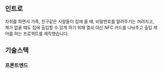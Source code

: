 ## 인트로

자취를 하면서 가족, 친구같은 사람들이 집에 올 때, 비밀번호를 알려주기는 꺼려지고, 제가 없을 때도 집에 출입할 수 있게 하기 위해 열쇠 대신 NFC 카드를 나눠주고 출입 제어를 하는 프로젝트를 제작했습니다.

## 기술스택
### 프론트엔드
<style>
.images_box {
    display: grid;
    grid-template-columns: repeat(4, 1fr);
    gap: 30px;
}

.image {
    width: 100%;

}

.text {
    text-align: center;
}

.cancel-line {
    text-decoration: line-through;
}
<style>
<div style="display:grid; grid-template-columns:1fr 1fr 1fr 1fr; gap:30px;">
	<div>
		<div class="image">
			<image src="https://noticon-static.tammolo.com/dgggcrkxq/image/upload/v1566879300/noticon/fvty9lnsbjol5lq9u3by.svg" width="120px" height="120px"/>
		</div>
		<div class="text">Next.js 13</div>
	</div>
	<div>
		<div class="image">
			<image src="https://noticon-static.tammolo.com/dgggcrkxq/image/upload/v1613069004/noticon/ugcstxkq5uzhbhknrr80.png" width="120px" height="120px"/>
		</div>
		<div class="text">React Native</div>
	</div>
	<div>
		<div class="image">
			<image src="https://noticon-static.tammolo.com/dgggcrkxq/image/upload/v1691760811/noticon/mj67k1iwrb1vjrrntob2.png" width="120px" height="120px"/>
		</div>
		<div class="text">SWR</div>
	</div>
	<div>
		<div class="image">
			<image src="https://noticon-static.tammolo.com/dgggcrkxq/image/upload/v1567749614/noticon/zgdaxpaif5ojeduonygb.png" width="120px" height="120px"/>
		</div>
		<div class="text">Redux</div>
	</div>
</div>

### 백엔드
<div class="images_box">
	<div>
		<div class="image">
			<image src="https://noticon-static.tammolo.com/dgggcrkxq/image/upload/v1583139980/noticon/vtzecmjzn39cifnjtonx.png" width="120px" height="120px"/>
		</div>
		<div class="text">Spring Boot</div>
	</div>
	<div>
		<div class="image">
			<image src="https://noticon-static.tammolo.com/dgggcrkxq/image/upload/v1687307488/noticon/o9lxyva5z8zbwyeaxers.png" width="120px" height="120px"/>
		</div>
		<div class="text">Spring Data JPA</div>
	</div>
	<div>
		<div class="image">
			<image src="https://noticon-static.tammolo.com/dgggcrkxq/image/upload/v1686935854/noticon/r7w1ipwmdmhlfzqfw69h.png" width="120px" height="120px"/>
		</div>
		<div class="text">Spring Security</div>
	</div>
</div>

### 데브옵스 (현재 배포되어 있지 않습니다)
<div class="images_box">
	<div>
		<div class="image">
			<image src="https://noticon-static.tammolo.com/dgggcrkxq/image/upload/v1629987467/noticon/o0ua9qgyuuoazjqwwvas.png" width="120px" height="120px"/>
		</div>
		<div class="text">AWS EC2</div>
	</div>
	<div>
		<div class="image">
			<image src="https://noticon-static.tammolo.com/dgggcrkxq/image/upload/v1683592944/noticon/plcvyiwmdh4adlt8dxgo.png"  width="120px" height="120px"/>
		</div>
		<div class="text">AWS RDS</div>
	</div>

</div>



# 개발 과정

### 개발 초기 과정

- React 디자인 패턴
    
    - 디자인 패턴을 채용한 이유
        - 프로젝트를 진행하면서 무분별하게 JSX 를 생성하다보면 컴포넌트가 늘어날수록 필요한 컴포넌트를 찾을 때, 각각의 컴포넌트가 무슨 역할을 하고 있는지 알 수 없는 경우가 있었습니다.
        - 그렇기 때문에 디자인 패턴을 적용해서 기준을 가지고 컴포넌트를 구분하면 효율적인 개발이 가능할 것이라 판단해서 VAC(View Asset Component) 패턴을 기반으로 컴포넌트를 설계했습니다.
    - View, Asset, Component를 나누는 기준
        - Next.js 프로젝트에서 View 는 Apps 이하의 페이지 JSX, Component는 데이터를 다루는 비즈니스 로직을 담당하는 JSX, Asset은 Fetch 해서 가져온 데이터를 Props로 받는 JSX로 정의하고 이 기준에 맞춰서 컴포넌트를 구분했습니다.
- 모바일 개발에 React Native를 사용하게 된 과정
    
    1. 기획 단계에서
        
        처음에는 React Native가 필요하지 않았습니다.
        
        - 처음의 프로젝트 기획 단계에서 카드를 태그할 수 있고, API 를 지원하는 도어락 기기가 있다는 전제로 시작했습니다.
        - 전제를 가정하고 개발을 시작했고, 개발 중에 계속 조건에 맞는 도어락 기기를 찾고 있는데 해외 사이트에서도 발견하지 못해서 태그 역할만 수행할 NFC 단말기를 사용하기로 했습니다.
        
        이후에 React Native를 기획에 포함시킨 이유
        
        - 프로젝트의 핵심 기능인 카드를 태그하는 기능은 NFC를 태그할 수 있는 기능은 전용 NFC 단말기를 구하거나, NFC 기능이 포함되어 있는 스마트폰을 사용하는 2가지 경우의 수가 있습니다.
        - NFC 단말기는 결국 다시 어딘가에 연결해서 카드 데이터를 처리해야기 때문에 스마트폰을 NFC를 태그하는 기기로 사용하기로 했습니다.
        - 개발하는 어플은 어드민 권한을 가진 카드를 태그했을 때, 어드민 페이지의 기능을 사용할 수 있게 기획했습니다.
    2. 개발을 준비하면서
        
        - 이전에 주로 Next.js 를 기반으로 한 웹 서비스를 개발해왔기 때문에 네이티브 모바일 개발을 시작하는 것은 러닝 커브가 발생하고, 이는 곧 프로젝트의 개발 기간이 길어지는 이슈가 발생할 가능성이 컸습니다.
        - 이를 해결하기 위해 주로 사용하는 JavaScript를 기반으로 모바일을 개발할 수 있는 React Native를 사용하기로 했습니다.
    3. 개발을 진행하면서
        
        - 네이티브 대신 React Native로 개발하면서 가장 도움이 되었던 부분은, 웹 서비스를 개발하면서 사용해왔던 Redux 와 SWR를 그대로 가져와서 사용할 수 있었던 점이었습니다.
        - 특히 상태관리에 있어서 JSON 형식으로 상태를 관리하는 것은 자바/코틀린과 다르게 매우 직관적이고 편하다고 생각하고 있기 때문에 Redux를 사용할 수 있는 것은 편하고 수월하게 개발할 수 있게 도움이 되었습니다.
- React Native에서 절대 경로(path alias) 설정
    
    절대 경로를 사용하는 이유
    
    - 우선 디자인 패턴에 맞춰서 View, Asset, Component를 폴더를 생성하고, 각각에 맞춰서 Card, Room, User, Reservation 등 항목에 맞춰서 폴더를 생성하고, 그 하위 항목의 폴더를 생성하다보니 import 하기 위해 상대 경로를 입력하면 `../` 의 반복이 너무 많아서 경로를 입력할 때, 너무 복잡해지는 이슈가 있었습니다.
    - 절대 경로를 사용하면 import 하기 위한 경로의 길이는 길어질 수 있지만, 루트 위치가 고정이기 때문에 알아보기 쉽다는 점을 높게 평가해서 절대 경로를 사용하기로 했습니다.
    
    절대 경로를 사용하기 전에 생긴 문제에 대하여
    
    - Next.js 에서는 프로젝트 파일를 생성할 때부터 절대 경로를 사용 여부를 확인해서 자동으로 설정해주기 때문에 절대 경로에 대한 환경 설정이 필요하지 않았습니다.
    - 하지만 React Native로 넘어오면서 절대 경로에 대한 환경을 구비해야 한다는 것을 몰랐기 때문에 계속 오류를 마주쳤습니다.
    
    환경 설정 과정
    
    - 우선 tsconfig.json 에서 기본적인 절대 경로에 대한 설정을 추가했습니다.
        <img src="https://s3.ap-northeast-2.amazonaws.com/ikiningyou.portfolio.s3.bucket/doorlock/Images/tsconfig.png"></img>
        tsconfig.json
        
    - 컴파일 과정에서 절대 경로 표시 (@/src/**) 를 인식할 수 있도록 packge.json에 babel-plugin-module-resolver 를 추가하고 babel.config.json 에서 plugins 도 추가했습니다.
        ![[babel.png]]
        

### 디자인 과정

- 모바일에서 대세인 메뉴는?
    - 초기에 메뉴를 설계할 때, 단순히 처음 화면에서 버튼 목록을 생성하고, 버튼을 통해 화면을 이동했다가 돌아오는 방식으로 설계했었습니다.
        ![[모바일 메뉴 과거.png]]
        초기 메뉴 설계 예시 (wekdev의 NFC Tools)
        
    - 하지만 다른 화면을 가기위해서는 항상 처음 화면에 돌아와야 한다는 것에, UX 관점에서 불편함을 많이 느꼈습니다.
        
    - 이를 해결하기 위해 제가 사용하는 어플에서는 어떻게 메뉴가 설계 되어 있을까 확인 해봤습니다.
        
    - 우선 기본 어플인 전화, 앱스토어에서 부터 카톡, 유튜브, 인스타그램, Gmail 등, 대부분의 어플의 메뉴는 아이콘이 하단에 있는 Bottom Tab 방식이었습니다.
        
        ![[모바일 메뉴 현재.png]]
        Bottom Tab 방식 (Gmail)
        
    - 많은 어플이 이 방식을 쓰고 있기 때문에 디자인적으로 선호되고 있다고 판단해, 초기 메뉴 방식에서 Bottom Tab 방식으로 메뉴를 구성했습니다.
        
- 목록 표현 방식
	- 각종 커뮤니티 사이트를 비롯한 게시판에서 게시글을 나열할 때, 가장 첫번째 열에는 글 제목, 작성자, 조회수, 작성일 등 컬럼을 표시하고 그 밑으로 각각의 게시글을 나열합니다.
	    ![[커뮤니티 게시글 예시.png]]
	    첫번째 열에는 컬럼, 두번째 열부터 게시글이 나열됨(네어버 언리얼 엔진 공식카페)
    
- 가장 무난한 방식이긴 하지만, 컬럼 수가 늘어날수록 화면의 가로 폭이 넓어야 합니다.
    
- 가로 폭이 넓어야 하는 점은 모바일에서는 상당히 불리하기 때문에 많은 사이트에서 반응형 웹을 지원할 때, 가장 첫 줄의 컬럼을 제외하고 하나의 게시글당 2줄 이상으로 구성했습니다.
    ![[커뮤니티 게시글 모바일 예시.jpeg]]
    게시글 첫번째 줄에 제목, 두번째 줄에 나머지 정보가 있음(네어버 언리얼 엔진 공식카페)
    
- 이번 프로젝트에서도 이와 같은 방식으로 카드 정보, 유저 정보를 표시하려 했지만, 디자인으로 프로젝트의 컨셉을 조금이라도 살리고 싶어서 다른 방식을 고안했습니다.
    
- 프로젝트의 목적이 카드키로 도어락 출입 통제를 하는 것이기에, 카드 모양으로 정보를 나타낸다면 컨셉을 더 잘 나타낼 수 있다고 판단해서 단순 리스트에서 카드로 디자인을 변경했습니다.

## Flow Chart

- **로그인**
    ![[로그인-플로우차트.jpg]]
    
- **로그아웃**
    ![[로그아웃-플로우차트.jpg]]
    
- **카드 분실 신고**
	![[카드분실신고-플로우차트.jpg]]
    
- **카드 분실 신고 취소**
    ![[카드분실신고취소-플로우차트.jpg]]
    
- 분실 카드 처리
    ![[분실카드처리-플로우차트.jpg]]
    
- 예약 변경 요청
    ![[예약변경요청-플로우차트.jpg]]
    
- 예약 변경 요청 처리
    ![[예약변경요청처리-플로우차트.jpg]]
    
- 예약 변경
    ![[예약변경-플로우차트.jpg]]

## APIs

API 문서는 Postman 으로 작성했습니다.

[Postman API 문서](https://documenter.getpostman.com/view/21615276/2s9YC5xCPu)

## DB 설계
	![[db.png]]
